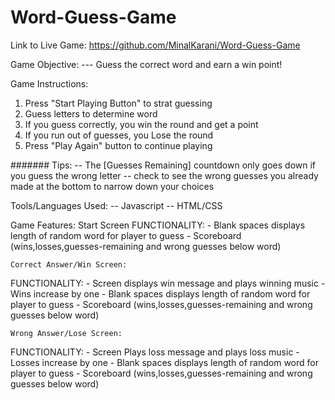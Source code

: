 # Word-Guess-Game
Link to Live Game: https://github.com/MinalKarani/Word-Guess-Game

Game Objective:
    --- Guess the correct word and earn a win point! 
    
Game Instructions:
 1. Press "Start Playing Button" to  strat guessing
 2. Guess letters to determine word 
 3. If you guess correctly, you win the round and get a point
 4. If you run out of guesses, you Lose the round
 5. Press "Play Again" button to continue playing
 
 ####### Tips: 
   -- The [Guesses Remaining] countdown only goes down if you guess the wrong letter
   -- check to see the wrong guesses you already made at the bottom to narrow down your choices
   
Tools/Languages Used:
    -- Javascript 
    -- HTML/CSS 
        
Game Features:
    Start Screen
  FUNCTIONALITY:
    - Blank spaces displays length of random word for player to guess
    - Scoreboard (wins,losses,guesses-remaining and wrong guesses below word) 
    
      
    Correct Answer/Win Screen:
  FUNCTIONALITY:
    - Screen displays win message and plays winning music
    - Wins increase by one
    - Blank spaces displays length of random word for player to guess
    - Scoreboard (wins,losses,guesses-remaining and wrong guesses below word) 
    
    Wrong Answer/Lose Screen:
  FUNCTIONALITY:
    - Screen Plays loss message and plays loss music
    - Losses increase by one
    - Blank spaces displays length of random word for player to guess
    - Scoreboard (wins,losses,guesses-remaining and wrong guesses below word) 
